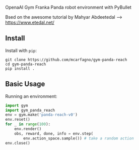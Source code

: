 OpenaAI Gym Franka Panda robot environment with PyBullet

Bsed on the awesome tutorial by Mahyar Abdeetedal --> https://www.etedal.net/

## Install

Install with `pip`:

    git clone https://github.com/mcarfagno/gym-panda-reach
    cd gym-panda-reach
    pip install .

## Basic Usage

Running an environment:

```python
import gym
import gym_panda_reach
env = gym.make('panda-reach-v0')
env.reset()
for _ in range(100):
    env.render()
    obs, reward, done, info = env.step(
        env.action_space.sample()) # take a random action
env.close()
```
